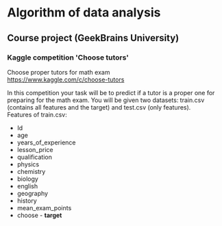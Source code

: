 # Algorithm of data analysis  
## Course project (GeekBrains University)  
### Kaggle competition 'Choose tutors'
Choose proper tutors for math exam  
https://www.kaggle.com/c/choose-tutors  

In this competition your task will be to predict if a tutor is a proper one for preparing for the math exam. You will be given two datasets: train.csv (contains all features and the target) and test.csv (only features).  
Features of train.csv:  

* Id  
* age  
* years_of_experience  
* lesson_price  
* qualification  
* physics  
* chemistry  
* biology  
* english  
* geography  
* history  
* mean_exam_points  
* choose - __target__  
